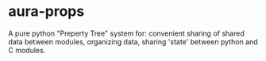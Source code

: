 # aura-props
A pure python "Preperty Tree" system for: convenient sharing of shared data between modules, organizing data, sharing 'state' between python and C modules.

